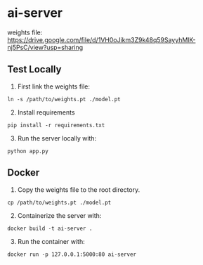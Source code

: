 # ai-server

weights file: https://drive.google.com/file/d/1VH0oJikm3Z9k48q59SayyhMlK-nj5PsC/view?usp=sharing

## Test Locally

1. First link the weights file:
```
ln -s /path/to/weights.pt ./model.pt
```
2. Install requirements
```
pip install -r requirements.txt
```
3. Run the server locally with:
```
python app.py
```

## Docker
1. Copy the weights file to the root directory.
```
cp /path/to/weights.pt ./model.pt
```
2. Containerize the server with:
```
docker build -t ai-server .
```
3. Run the container with:
```
docker run -p 127.0.0.1:5000:80 ai-server
```
